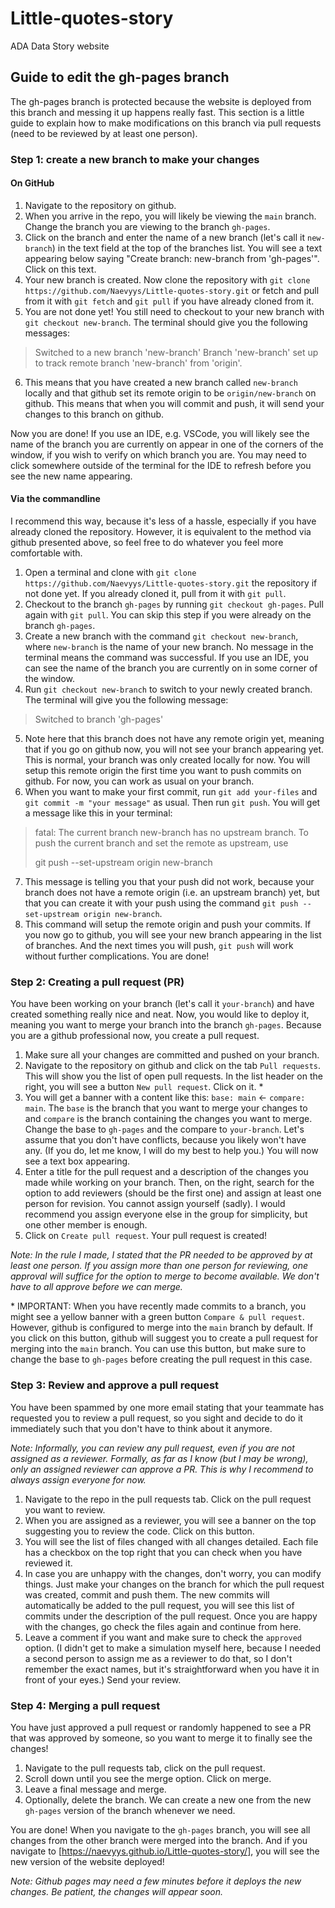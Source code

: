 # Little-quotes-story
ADA Data Story website

## Guide to edit the gh-pages branch

The gh-pages branch is protected because the website is deployed from this branch and messing it up happens really fast.
This section is a little guide to explain how to make modifications on this branch via pull requests (need to be reviewed by at least one person).

### Step 1: create a new branch to make your changes

#### On GitHub

1. Navigate to the repository on github.
2. When you arrive in the repo, you will likely be viewing the `main` branch. Change the branch you are viewing to the branch `gh-pages`.
3. Click on the branch and enter the name of a new branch (let's call it `new-branch`) in the text field at the top of the branches list. You will see a text appearing below saying "Create branch: new-branch from 'gh-pages'". Click on this text.
4. Your new branch is created. Now clone the repository with `git clone https://github.com/Naevyys/Little-quotes-story.git` or fetch and pull from it with `git fetch` and `git pull` if you have already cloned from it.
5. You are not done yet! You still need to checkout to your new branch with `git checkout new-branch`. The terminal should give you the following messages: 
> Switched to a new branch 'new-branch'
> Branch 'new-branch' set up to track remote branch 'new-branch' from 'origin'.
6. This means that you have created a new branch called `new-branch` locally and that github set its remote origin to be `origin/new-branch` on github. This means that when you will commit and push, it will send your changes to this branch on github.

Now you are done! If you use an IDE, e.g. VSCode, you will likely see the name of the branch you are currently on appear in one of the corners of the window, if you wish to verify on which branch you are. You may need to click somewhere outside of the terminal for the IDE to refresh before you see the new name appearing.

#### Via the commandline

I recommend this way, because it's less of a hassle, especially if you have already cloned the repository. However, it is equivalent to the method via github presented above, so feel free to do whatever you feel more comfortable with.

1. Open a terminal and clone with `git clone https://github.com/Naevyys/Little-quotes-story.git` the repository if not done yet. If you already cloned it, pull from it with `git pull`.
2. Checkout to the branch `gh-pages` by running `git checkout gh-pages`. Pull again with `git pull`. You can skip this step if you were already on the branch `gh-pages`.
3. Create a new branch with the command `git checkout new-branch`, where `new-branch` is the name of your new branch. No message in the terminal means the command was successful. If you use an IDE, you can see the name of the branch you are currently on in some corner of the window.
4. Run `git checkout new-branch` to switch to your newly created branch. The terminal will give you the following message:
> Switched to branch 'gh-pages'
5. Note here that this branch does not have any remote origin yet, meaning that if you go on github now, you will not see your branch appearing yet. This is normal, your branch was only created locally for now. You will setup this remote origin the first time you want to push commits on github. For now, you can work as usual on your branch.
6. When you want to make your first commit, run `git add your-files` and `git commit -m "your message"` as usual. Then run `git push`. You will get a message like this in your terminal:
> fatal: The current branch new-branch has no upstream branch.
> To push the current branch and set the remote as upstream, use
> 
>    git push --set-upstream origin new-branch
7. This message is telling you that your push did not work, because your branch does not have a remote origin (i.e. an upstream branch) yet, but that you can create it with your push using the command `git push --set-upstream origin new-branch`.
8. This command will setup the remote origin and push your commits. If you now go to github, you will see your new branch appearing in the list of branches. And the next times you will push, `git push` will work without further complications. You are done!

### Step 2: Creating a pull request (PR)

You have been working on your branch (let's call it `your-branch`) and have created something really nice and neat. Now, you would like to deploy it, meaning you want to merge your branch into the branch `gh-pages`. Because you are a github professional now, you create a pull request.

1. Make sure all your changes are committed and pushed on your branch.
2. Navigate to the repository on github and click on the tab `Pull requests`. This will show you the list of open pull requests. In the list header on the right, you will see a button `New pull request`. Click on it. \*
3. You will get a banner with a content like this: `base: main` <- `compare: main`. The `base` is the branch that you want to merge your changes to and `compare` is the branch containing the changes you want to merge. Change the base to `gh-pages` and the compare to `your-branch`. Let's assume that you don't have conflicts, because you likely won't have any. (If you do, let me know, I will do my best to help you.) You will now see a text box appearing.
4. Enter a title for the pull request and a description of the changes you made while working on your branch. Then, on the right, search for the option to add reviewers (should be the first one) and assign at least one person for revision. You cannot assign yourself (sadly). I would recommend you assign everyone else in the group for simplicity, but one other member is enough.
5. Click on `Create pull request`. Your pull request is created!

*Note: In the rule I made, I stated that the PR needed to be approved by at least one person. If you assign more than one person for reviewing, one approval will suffice for the option to merge to become available. We don't have to all approve before we can merge.*

\* IMPORTANT: When you have recently made commits to a branch, you might see a yellow banner with a green button `Compare & pull request`. However, github is configured to merge into the `main` branch by default. If you click on this button, github will suggest you to create a pull request for merging into the `main` branch. You can use this button, but make sure to change the base to `gh-pages` before creating the pull request in this case.

### Step 3: Review and approve a pull request

You have been spammed by one more email stating that your teammate has requested you to review a pull request, so you sight and decide to do it immediately such that you don't have to think about it anymore.

*Note: Informally, you can review any pull request, even if you are not assigned as a reviewer. Formally, as far as I know (but I may be wrong), only an assigned reviewer can approve a PR. This is why I recommend to always assign everyone for now.*

1. Navigate to the repo in the pull requests tab. Click on the pull request you want to review.
2. When you are assigned as a reviewer, you will see a banner on the top suggesting you to review the code. Click on this button.
3. You will see the list of files changed with all changes detailed. Each file has a checkbox on the top right that you can check when you have reviewed it.
4. In case you are unhappy with the changes, don't worry, you can modify things. Just make your changes on the branch for which the pull request was created, commit and push them. The new commits will automatically be added to the pull request, you will see this list of commits under the description of the pull request. Once you are happy with the changes, go check the files again and continue from here.
5. Leave a comment if you want and make sure to check the `approved` option. (I didn't get to make a simulation myself here, because I needed a second person to assign me as a reviewer to do that, so I don't remember the exact names, but it's straightforward when you have it in front of your eyes.) Send your review.

### Step 4: Merging a pull request

You have just approved a pull request or randomly happened to see a PR that was approved by someone, so you want to merge it to finally see the changes!

1. Navigate to the pull requests tab, click on the pull request.
2. Scroll down until you see the merge option. Click on merge.
3. Leave a final message and merge.
4. Optionally, delete the branch. We can create a new one from the new `gh-pages` version of the branch whenever we need.

You are done! When you navigate to the `gh-pages` branch, you will see all changes from the other branch were merged into the branch. And if you navigate to [https://naevyys.github.io/Little-quotes-story/], you will see the new version of the website deployed!

*Note: Github pages may need a few minutes before it deploys the new changes. Be patient, the changes will appear soon.*

